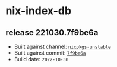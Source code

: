 # nix-index-db
## release 221030.7f9be6a
- Built against channel: [`nixpkgs-unstable`](https://github.com/nixos/nixpkgs/tree/nixpkgs-unstable)
- Built against commit: [`7f9be6a`](https://github.com/NixOS/nixpkgs/commit/7f9be6a505a31f88499c5d20d11f98accf5ae6ba)
- Build date: `2022-10-30`
